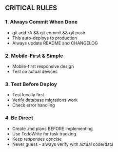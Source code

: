 ## CRITICAL RULES

### 1. Always Commit When Done
- git add -A && git commit && git push
- This auto-deploys to production
- Always update README and CHANGELOG 

### 2. Mobile-First & Simple
- Mobile-first responsive design
- Test on actual devices

### 3. Test Before Deploy
- Test locally first
- Verify database migrations work
- Check error handling

### 4. Be Direct
- Create .md plans BEFORE implementing
- Use TodoWrite for task tracking
- Keep responses concise
- Never guess - always verify with actual code/data
